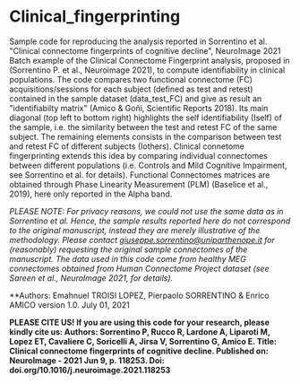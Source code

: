 # Clinical_fingerprinting
Sample code for reproducing the analysis reported in Sorrentino et al. "Clinical connectome fingerprints of cognitive decline", NeuroImage 2021
Batch example of the Clinical Connectome Fingerprint analysis, proposed in  (Sorrentino P. et al., Neuroimage 2021), to compute identifiability in clinical populations.
The code compares two functional connectome (FC) acquisitions/sessions for each subject (defined as test and retest)
contained in the sample dataset (data_test_FC) and give as result an
"identifiabilty matrix" (Amico & Goñi, Scientific Reports 2018). Its main diagonal (top left to bottom right) highlights the
self identifiability (Iself) of the sample, i.e. the similarity between the test and retest FC of the
same subject. The remaining elements consists in the comparison between
test and retest FC of different subjects (Iothers).
Clinical connetome fingerprinting extends this idea by comparing
individual connectomes between different populations (i.e. Controls and Mild Cognitive
Impairment, see Sorrentino et al. for details).
Functional Connectomes matrices are obtained through Phase Linearity
Measurement (PLM) (Baselice et al., 2019), here only reported in the Alpha band.

*PLEASE NOTE: For privacy reasons, we could not use the same data as in Sorrentino et al. 
Hence, the sample results reported here do not correspond to the original manuscript, instead they are merely illustrative of the methodology.
Please contact giuseppe.sorrentino@uniparthenope.it for (reasonably) requesting the original sample connectomes of the manuscript.
The data used in this code come from healthy MEG connectomes obtained from Human Connectome Project dataset (see Sareen et al., NeuroImage 2021, for details).*

**Authors: Emahnuel TROISI LOPEZ, Pierpaolo SORRENTINO & Enrico AMICO
 version 1.0. July 01, 2021

**PLEASE CITE US! If you are using this code for your research, please kindly cite us:
Authors: Sorrentino P, Rucco R, Lardone A, Liparoti M, Lopez ET, Cavaliere C, Soricelli A, Jirsa V, Sorrentino G, Amico E.
Title: Clinical connectome fingerprints of cognitive decline.
Published on: NeuroImage - 2021 Jun 9, p. 118253.
Doi: doi.org/10.1016/j.neuroimage.2021.118253**
